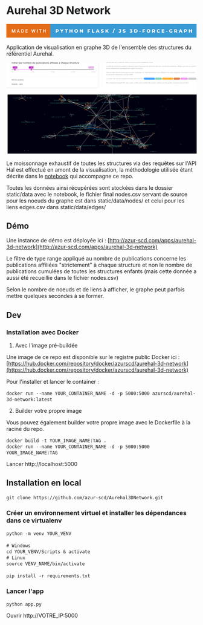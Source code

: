 # Aurehal 3D Network

![forthebadge](/assets/forthebadge.svg)

Application de visualisation en graphe 3D de l'ensemble des structures du référentiel Aurehal.

![aurehal-global-network](/assets/screenshot.png)

Le moissonnage exhaustif de toutes les structures via des requêtes sur l'API Hal est effectué en amont de la visualisation, la méthodologie utilisée étant décrite dans le [notebook](https://github.com/azur-scd/Aurehal3DNetwork/blob/main/static/data/harvest_methodo.ipynb) qui accompagne ce repo.

Toutes les données ainsi récupérées sont stockées dans le dossier static/data avec le notebook, le fichier final nodes.csv servant de source pour les noeuds du graphe est dans static/data/nodes/ et celui pour les liens edges.csv dans static/data/edges/

## Démo

Une instance de démo est déployée ici : [http://azur-scd.com/apps/aurehal-3d-network](http://azur-scd.com/apps/aurehal-3d-network)

Le filtre de type range appliqué au nombre de publications concerne les publications affiliées "strictement" à chaque structure et non le nombre de publications cumulées de toutes les structures enfants (mais cette donnée a aussi été recueillie dans le fichier nodes.csv)

Selon le nombre de noeuds et de liens à afficher, le graphe peut parfois mettre quelques secondes à se former.

## Dev

### Installation avec Docker

1. Avec l'image pré-buildée

Une image de ce repo est disponible sur le registre public Docker ici : [https://hub.docker.com/repository/docker/azurscd/aurehal-3d-network](https://hub.docker.com/repository/docker/azurscd/aurehal-3d-network)

Pour l'installer et lancer le container : 

```
docker run --name YOUR_CONTAINER_NAME -d -p 5000:5000 azurscd/aurehal-3d-network:latest

```

2. Builder votre propre image

Vous pouvez également builder votre propre image avec le Dockerfile à la racine du repo.

```
docker build -t YOUR_IMAGE_NAME:TAG .
docker run --name YOUR_CONTAINER_NAME -d -p 5000:5000 YOUR_IMAGE_NAME:TAG
```
Lancer http://localhost:5000

## Installation en local

```
git clone https://github.com/azur-scd/Aurehal3DNetwork.git
```

### Créer un environnement virtuel et installer les dépendances dans ce virtualenv

```
python -m venv YOUR_VENV

# Windows
cd YOUR_VENV/Scripts & activate
# Linux
source VENV_NAME/bin/activate

pip install -r requirements.txt
```
### Lancer l'app

```
python app.py
```

Ouvrir http://VOTRE_IP:5000